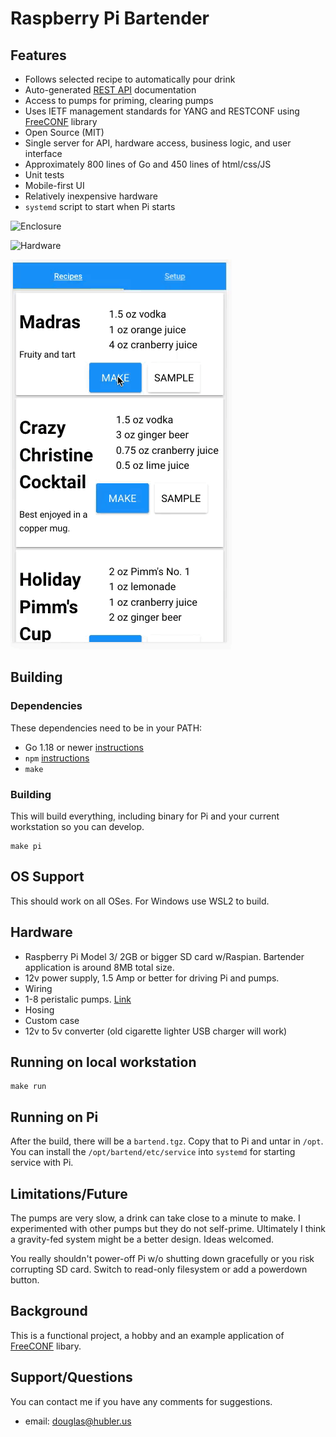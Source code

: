 # Raspberry Pi Bartender

## Features
* Follows selected recipe to automatically pour drink
* Auto-generated [REST API](https://github.com/dhubler/bartend/blob/master/docs/api.md) documentation
* Access to pumps for priming, clearing pumps
* Uses IETF management standards for YANG and RESTCONF using [FreeCONF](https://github.com/freeconf) library
* Open Source (MIT)
* Single server for API, hardware access, business logic, and user interface
* Approximately 800 lines of Go and 450 lines of html/css/JS
* Unit tests
* Mobile-first UI
* Relatively inexpensive hardware
* `systemd` script to start when Pi starts

![Enclosure](https://github.com/dhubler/bartend/blob/master/docs/enclosure.jpg "Enclosure")


![Hardware](https://github.com/dhubler/bartend/blob/master/docs/hardware.jpg "Hardware")


![UI](https://github.com/dhubler/bartend/blob/master/docs/user-interface.gif "UI")

## Building
### Dependencies

These dependencies need to be in your PATH:

* Go 1.18 or newer [instructions](https://golang.org/dl)
* `npm` [instructions](https://docs.npmjs.com/downloading-and-installing-node-js-and-npm)
* `make`

### Building

This will build everything, including binary for Pi and your current workstation so you can develop.

```
make pi
```

## OS Support

This should work on all OSes.  For Windows use WSL2 to build.

## Hardware

* Raspberry Pi Model 3/ 2GB or bigger SD card w/Raspian. Bartender application is around 8MB total size.
* 12v power supply, 1.5 Amp or better for driving Pi and pumps.
* Wiring
* 1-8 peristalic pumps. [Link](http://a.co/heFuT9v)
* Hosing
* Custom case
* 12v to 5v converter (old cigarette lighter USB charger will work)

## Running on local workstation

```
make run
```

## Running on Pi

After the build, there will be a `bartend.tgz`.  Copy that to Pi and untar in `/opt`.  You can install the `/opt/bartend/etc/service` into `systemd` for starting service with Pi.

## Limitations/Future

The pumps are very slow, a drink can take close to a minute to make.  I experimented with other pumps but they do not self-prime.  Ultimately I think a gravity-fed system might be a better design. Ideas welcomed.

You really shouldn't power-off Pi w/o shutting down gracefully or you risk corrupting SD card.  Switch to read-only filesystem or add a powerdown button.

## Background

This is a functional project, a hobby and an example application of [FreeCONF](https://github.com/freeconf) libary.

## Support/Questions

You can contact me if you have any comments for suggestions.

* email: douglas@hubler.us
